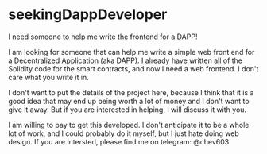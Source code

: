 # seekingDappDeveloper
I need someone to help me write the frontend for a DAPP!


<p>
I am looking for someone that can help me write a simple web front end for a Decentralized Application (aka DAPP). I already have written all of the 
Solidity code for the smart contracts, and now I need a web frontend. I don't care what you write it in.
</p>

<p>
I don't want to put the details of the project here, because I think that it is a good idea that may end up being worth a lot of money and I don't 
want to give it away. But if you are interested in helping, I will discuss it with you. 
</p>

<p>
I am willing to pay to get this developed. I don't anticipate it to be a whole lot of work, and I could probably do it myself, but I just 
hate doing web design. If you are intersted, please find me on telegram: @chev603
</p>
